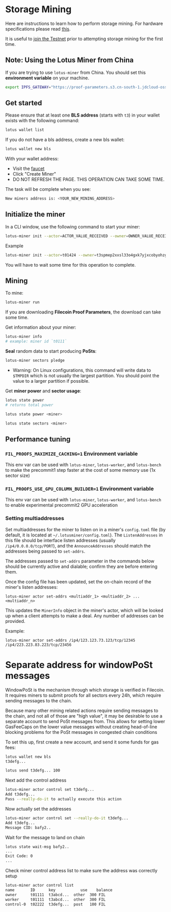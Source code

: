 # Storage Mining

Here are instructions to learn how to perform storage mining. For hardware specifications please read [this](https://docs.lotu.sh/en+hardware-mining).

It is useful to [join the Testnet](https://docs.lotu.sh/en+join-testnet) prior to attempting storage mining for the first time.

## Note: Using the Lotus Miner from China

If you are trying to use `lotus-miner` from China. You should set this **environment variable** on your machine.

```sh
export IPFS_GATEWAY="https://proof-parameters.s3.cn-south-1.jdcloud-oss.com/ipfs/"
```

## Get started

Please ensure that at least one **BLS address** (starts with `t3`) in your wallet exists with the following command:

```sh
lotus wallet list
```

If you do not have a bls address, create a new bls wallet:

```sh
lotus wallet new bls
```

With your wallet address:

- Visit the [faucet](https://faucet.testnet.filecoin.io)
- Click "Create Miner"
- DO NOT REFRESH THE PAGE. THIS OPERATION CAN TAKE SOME TIME.

The task will be complete when you see:

```sh
New miners address is: <YOUR_NEW_MINING_ADDRESS>
```

## Initialize the miner

In a CLI window, use the following command to start your miner:

```sh
lotus-miner init --actor=ACTOR_VALUE_RECEIVED --owner=OWNER_VALUE_RECEIVED
```

Example

```sh
lotus-miner init --actor=t01424 --owner=t3spmep2xxsl33o4gxk7yjxcobyohzgj3vejzerug25iinbznpzob6a6kexcbeix73th6vjtzfq7boakfdtd6a
```

You will have to wait some time for this operation to complete.

## Mining

To mine:

```sh
lotus-miner run
```

If you are downloading **Filecoin Proof Parameters**, the download can take some time.

Get information about your miner:

```sh
lotus-miner info
# example: miner id `t0111`
```

**Seal** random data to start producing **PoSts**:

```sh
lotus-miner sectors pledge
```

- Warning: On Linux configurations, this command will write data to `$TMPDIR` which is not usually the largest partition. You should point the value to a larger partition if possible.

Get **miner power** and **sector usage**:

```sh
lotus state power
# returns total power

lotus state power <miner>

lotus state sectors <miner>
```

## Performance tuning

### `FIL_PROOFS_MAXIMIZE_CACHING=1` Environment variable

This env var can be used with `lotus-miner`, `lotus-worker`, and `lotus-bench` to make the precommit1 step faster at the cost of some memory use (1x sector size)

### `FIL_PROOFS_USE_GPU_COLUMN_BUILDER=1` Environment variable

This env var can be used with `lotus-miner`, `lotus-worker`, and `lotus-bench` to enable experimental precommit2 GPU acceleration

### Setting multiaddresses

Set multiaddresses for the miner to listen on in a miner's `config.toml` file
(by default, it is located at `~/.lotusminer/config.toml`). The `ListenAddresses` in this file should be interface listen addresses (usually `/ip4/0.0.0.0/tcp/PORT`), and the `AnnounceAddresses` should match the addresses being passed to `set-addrs`.

The addresses passed to `set-addrs` parameter in the commands below should be currently active and dialable; confirm they are before entering them.

Once the config file has been updated, set the on-chain record of the miner's listen addresses:

```
lotus-miner actor set-addrs <multiaddr_1> <multiaddr_2> ... <multiaddr_n>
```

This updates the `MinerInfo` object in the miner's actor, which will be looked up
when a client attempts to make a deal. Any number of addresses can be provided.

Example:

```
lotus-miner actor set-addrs /ip4/123.123.73.123/tcp/12345 /ip4/223.223.83.223/tcp/23456
```

# Separate address for windowPoSt messages

WindowPoSt is the mechanism through which storage is verified in Filecoin. It requires miners to submit proofs for all sectors every 24h, which require sending messages to the chain.

Because many other mining related actions require sending messages to the chain, and not all of those are "high value", it may be desirable to use a separate account to send PoSt messages from. This allows for setting lower GasFeeCaps on the lower value messages without creating head-of-line blocking problems for the PoSt messages in congested chain conditions

To set this up, first create a new account, and send it some funds for gas fees:
```sh
lotus wallet new bls
t3defg...

lotus send t3defg... 100
```

Next add the control address
```sh
lotus-miner actor control set t3defg...
Add t3defg...
Pass --really-do-it to actually execute this action
```

Now actually set the addresses
```sh
lotus-miner actor control set --really-do-it t3defg...
Add t3defg...
Message CID: bafy2..
```

Wait for the message to land on chain
```sh
lotus state wait-msg bafy2..
...
Exit Code: 0
...
```

Check miner control address list to make sure the address was correctly setup
```sh
lotus-miner actor control list
name       ID      key           use    balance
owner      t01111  t3abcd...  other  300 FIL
worker     t01111  t3abcd...  other  300 FIL
control-0  t02222  t3defg...  post   100 FIL
```
